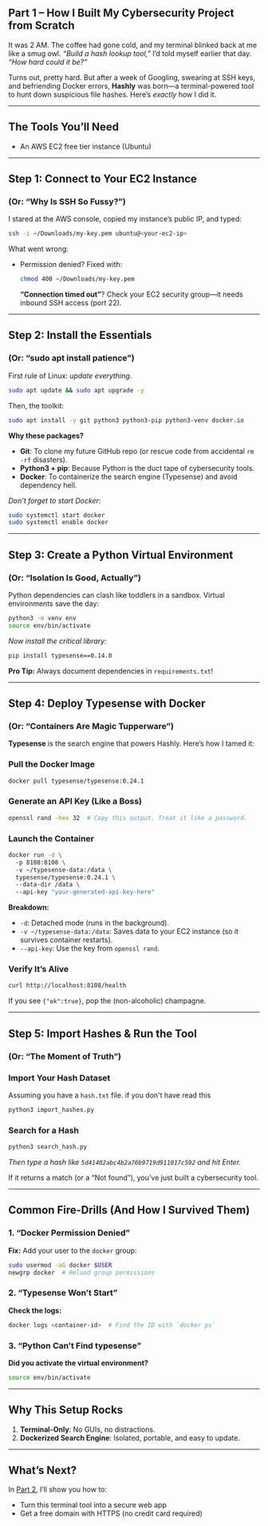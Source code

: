 ## Part 1 – How I Built My Cybersecurity Project from Scratch



It was 2 AM. The coffee had gone cold, and my terminal blinked back at me like a smug owl. *“Build a hash lookup tool,”* I’d told myself earlier that day. *“How hard could it be?”*  

Turns out, pretty hard. But after a week of Googling, swearing at SSH keys, and befriending Docker errors, **Hashly** was born—a terminal-powered tool to hunt down suspicious file hashes. Here’s *exactly* how I did it.  

---

## The Tools You’ll Need  
- An AWS EC2 free tier instance (Ubuntu)  
---

## Step 1: Connect to Your EC2 Instance  
### (Or: “Why Is SSH So Fussy?”)  

I stared at the AWS console, copied my instance’s public IP, and typed:  
```bash  
ssh -i ~/Downloads/my-key.pem ubuntu@<your-ec2-ip>  
```  

What went wrong:  
- Permission denied? Fixed with:  
  ```bash  
  chmod 400 ~/Downloads/my-key.pem   
  ```  
  **“Connection timed out”**? Check your EC2 security group—it needs inbound SSH access (port 22).  

---

## Step 2: Install the Essentials 
### (Or: “sudo apt install patience”)  

First rule of Linux: *update everything*.  

```bash  
sudo apt update && sudo apt upgrade -y   
```  

Then, the toolkit:  
```bash  
sudo apt install -y git python3 python3-pip python3-venv docker.io  
```  

**Why these packages?**  
- **Git**: To clone my future GitHub repo (or rescue code from accidental `rm -rf` disasters).  
- **Python3 + pip**: Because Python is the duct tape of cybersecurity tools.  
- **Docker**: To containerize the search engine (Typesense) and avoid dependency hell.  

*Don’t forget to start Docker:*  
```bash  
sudo systemctl start docker  
sudo systemctl enable docker   
```  

---

## **Step 3: Create a Python Virtual Environment**  
### (Or: “Isolation Is Good, Actually”)  

Python dependencies can clash like toddlers in a sandbox. Virtual environments save the day:  

```bash  
python3 -m venv env 
source env/bin/activate    
```  

*Now install the critical library:*  
```bash  
pip install typesense==0.14.0 
```  

**Pro Tip:** Always document dependencies in `requirements.txt`!  

---

## **Step 4: Deploy Typesense with Docker**  
### (Or: “Containers Are Magic Tupperware”)  

**Typesense** is the search engine that powers Hashly. Here’s how I tamed it:  

### Pull the Docker Image  
```bash  
docker pull typesense/typesense:0.24.1  
```  

### Generate an API Key (Like a Boss)  
```bash  
openssl rand -hex 32  # Copy this output. Treat it like a password.  
```  

### Launch the Container  
```bash  
docker run -d \  
  -p 8108:8108 \  
  -v ~/typesense-data:/data \  
  typesense/typesense:0.24.1 \  
  --data-dir /data \  
  --api-key "your-generated-api-key-here"  
```  

**Breakdown:**  
- `-d`: Detached mode (runs in the background).  
- `-v ~/typesense-data:/data`: Saves data to your EC2 instance (so it survives container restarts).  
- `--api-key`: Use the key from `openssl rand`.  

### Verify It’s Alive  
```bash  
curl http://localhost:8108/health  
```  
If you see `{"ok":true}`, pop the (non-alcoholic) champagne.  

---

## **Step 5: Import Hashes & Run the Tool**  
### (Or: “The Moment of Truth”)  

### Import Your Hash Dataset  
Assuming you have a `hash.txt` file. if you don't have read this 
```bash  
python3 import_hashes.py    
```  

### Search for a Hash  
```bash  
python3 search_hash.py  
```  
*Then type a hash like `5d41402abc4b2a76b9719d911017c592` and hit Enter.*  

If it returns a match (or a “Not found”), you’ve just built a cybersecurity tool.  

---

## **Common Fire-Drills (And How I Survived Them)**  

### 1. **“Docker Permission Denied”**  
**Fix:** Add your user to the `docker` group:  
```bash  
sudo usermod -aG docker $USER  
newgrp docker  # Reload group permissions  
```  

### 2. **“Typesense Won’t Start”**  
**Check the logs:**  
```bash  
docker logs <container-id>  # Find the ID with `docker ps`  
```  

### 3. **“Python Can’t Find typesense”**  
**Did you activate the virtual environment?**  
```bash  
source env/bin/activate    
```  

---

## **Why This Setup Rocks**  
1. **Terminal-Only**: No GUIs, no distractions.  
2. **Dockerized Search Engine**: Isolated, portable, and easy to update.  
  

---

## **What’s Next?**  
In [Part 2](Part2/Guide.md), I’ll show you how to:  
- Turn this terminal tool into a secure web app  
- Get a free domain with HTTPS (no credit card required)  

